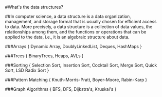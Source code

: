 
#What's the data structures?

##In computer science, a data structure is a data organization, management, and storage format that is usually chosen for efficient access to data. More precisely, a data structure is a collection of data values, the relationships among them, and the functions or operations that can be applied to the data, i.e., it is an algebraic structure about data.

###Arrays {
Dynamic Array,
DoublyLinkedList,
Deques,
HashMaps
}

###Trees {
BinaryTrees,
Heaps,
AVLs
}

###Sorting {
Selection Sort,
Insertion Sort,
Cocktail Sort,
Merge Sort,
Quick Sort,
LSD Radix Sort
}

###Pattern Matching {
Knuth-Morris-Pratt,
Boyer-Moore,
Rabin-Karp
}

###Graph Algorithms {
BFS,
DFS,
Dijkstra's,
Kruskal's
}
